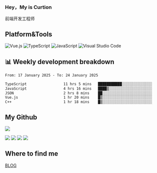### Hey，My is Curtion
前端开发工程师
## Platform&Tools

![Vue.js](https://img.shields.io/badge/-Vue.js-4FC08D?style=flat-square&logo=Vue.js&logoColor=white)
![TypeScript](https://img.shields.io/badge/-TypeScript-007ACC?style=flat-square&logo=typescript&logoColor=white)
![JavaScript](https://img.shields.io/badge/-JavaScript-F7DF1E?style=flat-square&logo=javascript&logoColor=black)
![Visual Studio Code](https://img.shields.io/badge/-VSCode-007ACC?style=flat-square&logo=Visual-Studio-Code&logoColor=white)

## 📊 Weekly development breakdown

<!--START_SECTION:waka-->

```txt
From: 17 January 2025 - To: 24 January 2025

TypeScript                 11 hrs 5 mins   ███████████░░░░░░░░░░░░░░   44.45 %
JavaScript                 4 hrs 16 mins   ████▒░░░░░░░░░░░░░░░░░░░░   17.09 %
JSON                       2 hrs 8 mins    ██░░░░░░░░░░░░░░░░░░░░░░░   08.55 %
Vue.js                     1 hr 20 mins    █▒░░░░░░░░░░░░░░░░░░░░░░░   05.40 %
C++                        1 hr 18 mins    █▒░░░░░░░░░░░░░░░░░░░░░░░   05.22 %
```

<!--END_SECTION:waka-->

## My Github

![](http://github-profile-summary-cards.vercel.app/api/cards/profile-details?username=curtion&theme=nord_bright)

![](http://github-profile-summary-cards.vercel.app/api/cards/stats?username=curtion&theme=nord_bright)
![](http://github-profile-summary-cards.vercel.app/api/cards/productive-time?username=curtion&theme=nord_bright&utcOffset=8)
![](http://github-profile-summary-cards.vercel.app/api/cards/repos-per-language?username=curtion&theme=nord_bright)
![](http://github-profile-summary-cards.vercel.app/api/cards/most-commit-language?username=curtion&theme=nord_bright)

## Where to find me

[BLOG](https://blog.3gxk.net)
